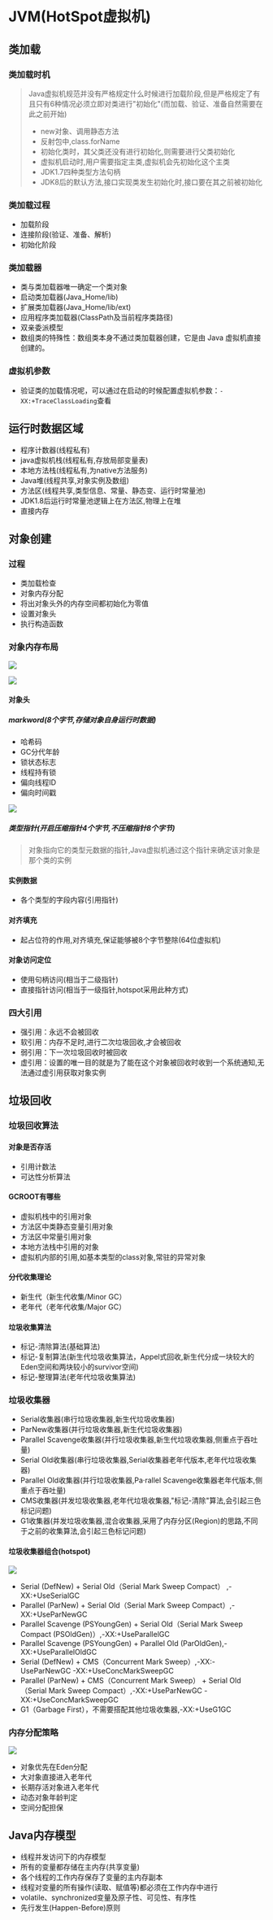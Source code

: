 # JVM(HotSpot虚拟机)

##  类加载

### 类加载时机

> Java虚拟机规范并没有严格规定什么时候进行加载阶段,但是严格规定了有且只有6种情况必须立即对类进行"初始化"(而加载、验证、准备自然需要在此之前开始)
>
> - new对象、调用静态方法
> - 反射包中,class.forName
> - 初始化类时，其父类还没有进行初始化,则需要进行父类初始化
> - 虚拟机启动时,用户需要指定主类,虚拟机会先初始化这个主类
> - JDK1.7四种类型方法句柄
> - JDK8后的默认方法,接口实现类发生初始化时,接口要在其之前被初始化

### 类加载过程

- 加载阶段
- 连接阶段(验证、准备、解析)
- 初始化阶段

###  类加载器

- 类与类加载器唯一确定一个类对象
- 启动类加载器(Java_Home/lib)
- 扩展类加载器(Java_Home/lib/ext)
- 应用程序类加载器(ClassPath及当前程序类路径)
- 双亲委派模型
- 数组类的特殊性：数组类本身不通过类加载器创建，它是由 Java 虚拟机直接创建的。

### 虚拟机参数

- 验证类的加载情况呢，可以通过在启动的时候配置虚拟机参数：`-XX:+TraceClassLoading`查看

## 运行时数据区域

- 程序计数器(线程私有)
- java虚拟机栈(线程私有,存放局部变量表)
- 本地方法栈(线程私有,为native方法服务)
- Java堆(线程共享,对象实例及数组)
- 方法区(线程共享,类型信息、常量、静态变、运行时常量池)
- JDK1.8后运行时常量池逻辑上在方法区,物理上在堆
- 直接内存

## 对象创建

### 过程

- 类加载检查
- 对象内存分配
- 将出对象头外的内存空间都初始化为零值
- 设置对象头
- 执行构造函数

### 对象内存布局

![](.\img\watermark)

![](.\img\70)



#### 对象头

##### markword(8个字节,存储对象自身运行时数据)

- 哈希码
- GC分代年龄
- 锁状态标志
- 线程持有锁
- 偏向线程ID
- 偏向时间戳

![](.\img\71)

##### 类型指针(开启压缩指针4个字节,不压缩指针8个字节)

> 对象指向它的类型元数据的指针,Java虚拟机通过这个指针来确定该对象是那个类的实例

#### 实例数据

- 各个类型的字段内容(引用指针)

#### 对齐填充

- 起占位符的作用,对齐填充,保证能够被8个字节整除(64位虚拟机)

#### 对象访问定位

- 使用句柄访问(相当于二级指针)
- 直接指针访问(相当于一级指针,hotspot采用此种方式)

### 四大引用

- 强引用：永远不会被回收
- 软引用：内存不足时,进行二次垃圾回收,才会被回收
- 弱引用：下一次垃圾回收时被回收
- 虚引用：设置的唯一目的就是为了能在这个对象被回收时收到一个系统通知,无法通过虚引用获取对象实例

## 垃圾回收

### 垃圾回收算法

#### 对象是否存活

- 引用计数法
- 可达性分析算法

#### GCROOT有哪些

- 虚拟机栈中的引用对象
- 方法区中类静态变量引用对象
- 方法区中常量引用对象
- 本地方法栈中引用的对象
- 虚拟机内部的引用,如基本类型的class对象,常驻的异常对象

#### 分代收集理论

- 新生代（新生代收集/Minor GC）
- 老年代（老年代收集/Major GC）

#### 垃圾收集算法

- 标记-清除算法(基础算法)
- 标记-复制算法(新生代垃圾收集算法，Appel式回收,新生代分成一块较大的Eden空间和两块较小的survivor空间)
- 标记-整理算法(老年代垃圾收集算法)

### 垃圾收集器

- Serial收集器(串行垃圾收集器,新生代垃圾收集器)
- ParNew收集器(并行垃圾收集器,新生代垃圾收集器)
- Parallel Scavenge收集器(并行垃圾收集器,新生代垃圾收集器,侧重点于吞吐量)
- Serial Old收集器(串行垃圾收集器,Serial收集器老年代版本,老年代垃圾收集器)
- Parallel Old收集器(并行垃圾收集器,Pa·rallel Scavenge收集器老年代版本,侧重点于吞吐量)
- CMS收集器(并发垃圾收集器,老年代垃圾收集器,"标记-清除"算法,会引起三色标记问题)
- G1收集器(并发垃圾收集器,混合收集器,采用了内存分区(Region)的思路,不同于之前的收集算法,会引起三色标记问题)

#### 垃圾收集器组合(hotspot)

![](.\img\72)

- Serial (DefNew) + Serial Old（Serial Mark Sweep Compact） ,-XX:+UseSerialGC
- Parallel (ParNew) + Serial Old（Serial Mark Sweep Compact）,-XX:+UseParNewGC
- Parallel Scavenge (PSYoungGen) + Serial Old（Serial Mark Sweep Compact (PSOldGen)）,-XX:+UseParallelGC
- Parallel Scavenge (PSYoungGen) + Parallel Old (ParOldGen),-XX:+UseParallelOldGC
- Serial (DefNew) + CMS（Concurrent Mark Sweep）,-XX:-UseParNewGC -XX:+UseConcMarkSweepGC
- Parallel (ParNew) + CMS（Concurrent Mark Sweep） + Serial Old（Serial Mark Sweep Compact）,-XX:+UseParNewGC -XX:+UseConcMarkSweepGC
- G1（Garbage First），不需要搭配其他垃圾收集器,-XX:+UseG1GC

### 内存分配策略

![](.\img\73)

- 对象优先在Eden分配
- 大对象直接进入老年代
- 长期存活对象进入老年代
- 动态对象年龄判定
- 空间分配担保

## Java内存模型

- 线程并发访问下的内存模型
- 所有的变量都存储在主内存(共享变量)
- 各个线程的工作内存保存了变量的主内存副本
- 线程对变量的所有操作(读取、赋值等)都必须在工作内存中进行
- volatile、synchronized变量及原子性、可见性、有序性
- 先行发生(Happen-Before)原则





